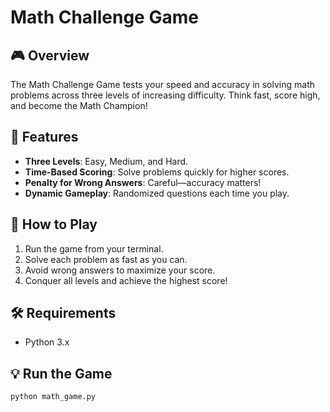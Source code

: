# Math Challenge Game

## 🎮 Overview
The Math Challenge Game tests your speed and accuracy in solving math problems across three levels of increasing difficulty. Think fast, score high, and become the Math Champion!

## 🧮 Features
- **Three Levels**: Easy, Medium, and Hard.
- **Time-Based Scoring**: Solve problems quickly for higher scores.
- **Penalty for Wrong Answers**: Careful—accuracy matters!
- **Dynamic Gameplay**: Randomized questions each time you play.

## 🚀 How to Play
1. Run the game from your terminal.
2. Solve each problem as fast as you can.
3. Avoid wrong answers to maximize your score.
4. Conquer all levels and achieve the highest score!

## 🛠️ Requirements
- Python 3.x

## 💡 Run the Game
```bash
python math_game.py
